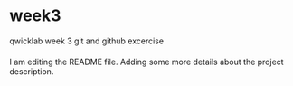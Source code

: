 # week3
qwicklab week 3 git and github excercise
####
I am editing the README file. Adding some more details about the project description.

